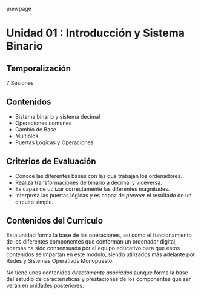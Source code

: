 \newpage

# Unidad 01 : Introducción y Sistema Binario

## Temporalización

7 Sesiones

## Contenidos 

* Sistema binario y sistema decimal
* Operaciones comunes
* Cambio de Base
* Múltiplos
* Puertas Lógicas y Operaciones

## Criterios de Evaluación

* Conoce las diferentes bases con las que trabajan los ordenadores.
* Realiza transformaciónes de binario a decimal y viceversa.
* Es capaz de utilizar correctamente las diferentes magnitudes.
* Interpreta las puertas lógicas y es capaz de *preveer* el resultado de un circuito simple.

## Contenidos del Currículo

Esta unidad forma la base de las operaciones, así como el funcionamiento de los diferentes componentes
que conforman un ordenador digital, además ha sido consensuada por el equipo educativo para que estos 
contenidos se impartan en este módulo, siendo utilizados más adelante por Redes y Sistemas Operativos Monopuesto.

No tiene unos contenidos *directamente asociados* aunque forma la base del estudio de características y
prestaciones de los componentes que ser verán en unidades posteriores.